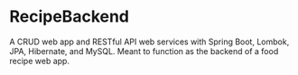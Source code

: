 # RecipeBackend
  A CRUD web app and RESTful API web services with Spring Boot, Lombok, JPA, Hibernate, and MySQL. Meant to function as the backend of a food recipe web app.
